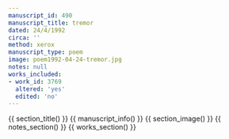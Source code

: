 ```yaml
---
manuscript_id: 490
manuscript_title: tremor
dated: 24/4/1992
circa: ''
method: xerox
manuscript_type: poem
image: poem1992-04-24-tremor.jpg
notes: null
works_included:
- work_id: 3769
  altered: 'yes'
  edited: 'no'
---
```


{{ section_title() }}
{{ manuscript_info() }}
{{ section_image() }}
{{ notes_section() }}
{{ works_section() }}
